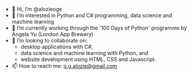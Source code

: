 - 👋 Hi, I’m @alozieoge
- 👀 I’m interested in Python and C# programming, data science and machine learning
- 🌱 I’m currently working through the '100 Days of Python' programme by Angela Yu (London App Brewery)
- 💞️ I’m looking to collaborate on: 
     - desktop applications with C#, 
     - data science and machine learning with Python, and 
     - website development using HTML, CSS and Javascript.
- 📫 How to reach me: o.g.alozie@gmail.com

<!---
alozieoge/alozieoge is a ✨ special ✨ repository because its `README.md` (this file) appears on your GitHub profile.
You can click the Preview link to take a look at your changes.
--->
